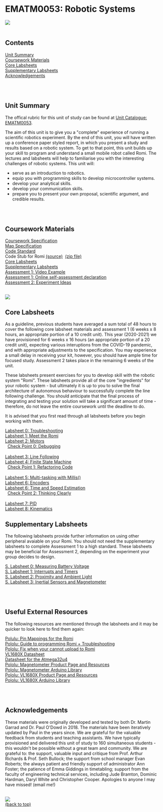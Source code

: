 # EMATM0053: Robotic Systems

<img src="https://github.com/paulodowd/EMATM0053_20_21/blob/main/images/banner4.JPG?raw=true"/>
<br><br>

## Contents

<a href="https://github.com/paulodowd/EMATM0053_20_21#unit-summary">Unit Summary</a>
<br>
<a href="https://github.com/paulodowd/EMATM0053_20_21#coursework-materials">Coursework Materials</a>
<br>
<a href="https://github.com/paulodowd/EMATM0053_20_21#core-labsheets">Core Labsheets</a>
<br>
<a href="https://github.com/paulodowd/EMATM0053_20_21#supplementary-labsheets">Supplementary Labsheets</a>
<br>
<a href="https://github.com/paulodowd/EMATM0053_20_21#Acknowledgements">Acknowledgements</a>
<br>

<br><br>
## Unit Summary

The offical rubric for this unit of study can be found at <a href="https://www.bris.ac.uk/unit-programme-catalogue/UnitDetails.jsa?unitCode=EMATM0053">Unit Catalogue: EMATM0053</a>.

The aim of this unit is to give you a "complete" experience of running a scientific robotics experiment.  By the end of this unit, you will have written up a conference paper styled report, in which you present a study and results based on a robotic system.  To get to that point, this unit builds up your skill to program and understand a small mobile robot called Romi.  The lectures and labsheets will help to familiarise you with the interesting challenges of robotic systems.  This unit will:
- serve as an introduction to robotics.
- equip you with programming skills to develop microcontroller systems.
- develop your analytical skills.
- develop your communication skills.
- prepare you to present your own proposal, scientific argument, and credible results.


<br><br>
## Coursework Materials

<a href="https://github.com/paulodowd/EMATM0053_20_21/blob/main/Specifications/Coursework%20Specification.ipynb">Coursework Specification</a>
<br><a href="https://github.com/paulodowd/EMATM0053_20_21/blob/main/Specifications/Map_Specification.ipynb">Map Specification</a>
<br><a href="https://github.com/paulodowd/EMATM0053_20_21/blob/main/Specifications/Code%20Standard.ipynb">Code Standard</a>
<br>Code Stub for Romi&nbsp;<a href="https://github.com/paulodowd/EMATM0053_20_21/tree/master/Romi_CodeStub">(source)</a>&nbsp;&nbsp;<a href="https://github.com/paulodowd/EMATM0053_20_21/raw/master/Zips/Romi_CodeStub.zip">(zip file)</a>
<br><a href="https://github.com/paulodowd/EMATM0053_20_21#core-labsheets">Core Labsheets</a>
<br><a href="https://github.com/paulodowd/EMATM0053_20_21#supplementary-labsheets">Supplementary Labsheets</a>
<br><a href="https://youtu.be/1KSfrGdXLC4">Assessment 1: Video Example</a>
<br><a href="https://forms.office.com/Pages/ResponsePage.aspx?id=MH_ksn3NTkql2rGM8aQVG-VYf_NwHsJJlDfANaYLGz1UOFZIUE9OTUs5S1A1Wk83VTAyMUI1TzBYUy4u">Assessment 1: Online self-assessment declaration</a>
<br><a href="https://github.com/paulodowd/EMATM0053_20_21/blob/main/Specifications/AS2_ExperimentIdeas.ipynb">Assessment 2: Experiment Ideas</a>

<br>
<img src="https://github.com/paulodowd/EMATM0053_20_21/blob/main/images/banner1.JPG?raw=true"/>
<br>

## Core Labsheets

As a guideline, previous students have averaged a sum total of 48 hours to cover the following core labsheet materials and assessment 1 (6 weeks x 8 hours, an appropriate portion of a 10 credit unit).  This year (2020-2021) we have provisioned for 6 weeks x 16 hours (an appropriate portion of a 20 credit unit), expecting various interuptions from the COVID-19 pandemic, and with appropriate adjustments to the specification. You may experience a small delay in receiving your kit, however, you should have ample time for focused study.  Assessment 2 takes place in the remaining 6 weeks of the unit.

These labsheets present exercises for you to develop skill with the robotic system "Romi".  These labsheets provide all of the core "ingredients" for your robotic system - but ultimately it is up to you to solve the final architecture of autonomous behaviour to successfully complete the line following challenge. You should anticipate that the final process of integrating and testing your solution will take a significant amount of time - therefore, do not leave the entire coursework until the deadline to do.

It is advised that you first read through all labsheets before you begin working with them.  

<a href="https://github.com/paulodowd/EMATM0053_20_21/blob/main/Labsheets/Core/L0_Troubleshooting.ipynb">Labsheet 0: Troubleshooting</a>
<br><a href="https://github.com/paulodowd/EMATM0053_20_21/blob/main/Labsheets/Core/L1_MeetTheRomi.ipynb">Labsheet 1: Meet the Romi</a>
<br><a href="https://github.com/paulodowd/EMATM0053_20_21/blob/main/Labsheets/Core/L2_Motors.ipynb">Labsheet 2: Motors</a>
<br>&nbsp;&nbsp;<a href="https://github.com/paulodowd/EMATM0053_20_21/blob/main/Labsheets/Core/C0_Debugging.ipynb">Check Point 0: Debugging</a><br>
<br><a href="https://github.com/paulodowd/EMATM0053_20_21/blob/main/Labsheets/Core/L3_Linefollowing.ipynb">Labsheet 3: Line Following</a>
<br><a href="https://github.com/paulodowd/EMATM0053_20_21/blob/main/Labsheets/Core/L4_FiniteStateMachine.ipynb">Labsheet 4: Finite State Machine</a>
<br>&nbsp;&nbsp;<a href="https://github.com/paulodowd/EMATM0053_20_21/blob/main/Labsheets/Core/C1_Refactoring.ipynb">Check Point 1: Refactoring Code</a><br>
<br><a href="https://github.com/paulodowd/EMATM0053_20_21/blob/main/Labsheets/Core/L5_MultiTaskingWithMillis.ipynb">Labsheet 5: Multi-tasking with Millis()</a>
<br><a href="https://github.com/paulodowd/EMATM0053_20_21/blob/main/Labsheets/Core/L6_Encoders.ipynb">Labsheet 6: Encoders</a>
<br><a href="https://github.com/paulodowd/EMATM0053_20_21/blob/main/Labsheets/Core/L7_TimeAndSpeedEstimation.ipynb">Labsheet 6: Time and Speed Estimation</a>
<br>&nbsp;&nbsp;<a href="https://github.com/paulodowd/EMATM0053_20_21/blob/main/Labsheets/Core/C2_ThinkingClearly.ipynb">Check Point 2: Thinking Clearly</a><br>
<br><a href="https://github.com/paulodowd/EMATM0053_20_21/blob/main/Labsheets/Core/L8_PID.ipynb">Labsheet 7: PID</a>
<br><a href="https://github.com/paulodowd/EMATM0053_20_21/blob/main/Labsheets/Core/L9_Kinematics.ipynb">Labsheet 8: Kinematics</a>


## Supplementary Labsheets

The following labsheets provide further information on using other peripheral avaiable on your Romi.  You should not need the supplementary labsheets to complete Assessment 1 to a high standard.  These labsheets may be beneficial for Assessment 2, depending on the experiment your group decides to design.

<a href="https://github.com/paulodowd/EMATM0053_20_21/blob/main/Labsheets/Supplementary/SL0_MeasuringBatteryVoltage.ipynb">S. Labsheet 0: Measuring Battery Voltage</a><br>
<a href="https://github.com/paulodowd/EMATM0053_20_21/blob/main/Labsheets/Supplementary/SL1_InterruptsAndTimers.ipynb">S. Labsheet 1: Interrupts and Timers</a><br>
<a href="https://github.com/paulodowd/EMATM0053_20_21/blob/main/Labsheets/Supplementary/SL2_ProximitySensor.ipynb">S. Labsheet 2: Proximity and Ambient Light</a><br>
<a href="https://github.com/paulodowd/EMATM0053_20_21/blob/main/Labsheets/Supplementary/SL3_InertialSensors.ipynb">S. Labsheet 3: Inertial Sensors and Magnetometer</a><br>

<br><br>
## Useful External Resources

The following resources are mentioned through the labsheets and it may be quicker to look here to find them again:

<a href="https://www.pololu.com/docs/0J69/3.8">Polulu: Pin Mappings for the Romi</a><br>
<a href="https://www.pololu.com/docs/0J69/5.2">Pololu: Guide to programming Romi + Troubleshooting</a><br>
<a href="https://www.pololu.com/docs/0J69/all#9.1">Pololu: Fix when your cannot upload to Romi</a><br>
<a href="https://www.st.com/resource/en/datasheet/vl6180x.pdf">VL1680X Datasheet</a><br>
<a href="http://ww1.microchip.com/downloads/en/devicedoc/atmel-7766-8-bit-avr-atmega16u4-32u4_datasheet.pdf">Datasheet for the Atmega32u4</a><br>
<a href="https://www.pololu.com/product/2737/specs">Pololu: Magnetometer Product Page and Resources</a><br>
<a href="https://github.com/pololu/lis3mdl-arduino">Pololu: Magnetometer Arduino Library</a><br>
<a href="https://www.pololu.com/product/2489">Pololu: VL1680X Product Page and Resources</a><br>
<a href="https://github.com/pololu/vl6180x-arduino">Pololu: VL1680X Arduino Library</a><br>



<br><br>
## Acknowledgements

These materials were originally developed and tested by both Dr. Martin Garrad and Dr. Paul O'Dowd in 2018.  The materials have been iteratively updated by Paul in the years since.  We are grateful for the valuable feedback from students and teaching assistants.  We have typically provisioned and delivered this unit of study to 160 simultaneous students - this wouldn't be possible without a great team and community.  We are grateful to: the support, valuable input and critique from Prof. Arthur Richards & Prof. Seth Bullock; the support from school manager Evan Roberts; the always patient and friendly support of administrator Ann Foster; the patience of Emma Giddings in timetabling; support from the faculty of engineering technical services, including Jude Bramton, Dominic Hardman, Daryl White and Christopher Cooper.  Apologies to anyone I may have missed! (email me!)

<br>
<img src="https://github.com/paulodowd/EMATM0053_20_21/blob/main/images/banner2.JPG?raw=true"/>
<br>
<a href="https://github.com/paulodowd/EMATM0053_20_21#EMATM0053-robotic-systems">(back to top)</a>
